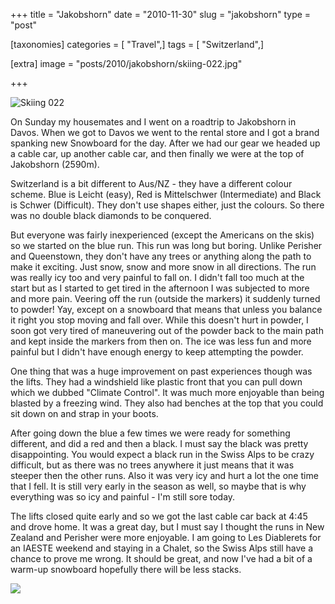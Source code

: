 +++
title = "Jakobshorn"
date = "2010-11-30"
slug = "jakobshorn"
type = "post"

[taxonomies]
categories = [ "Travel",]
tags = [ "Switzerland",]

[extra]
image = "posts/2010/jakobshorn/skiing-022.jpg"

+++

![Skiing 022](skiing-022.jpg)

On Sunday my housemates and I went on a roadtrip to Jakobshorn in Davos. When we got to Davos we went to the rental store and I got a brand spanking new Snowboard for the day. After we had our gear we headed up a cable car, up another cable car, and then finally we were at the top of Jakobshorn (2590m).

Switzerland is a bit different to Aus/NZ - they have a different colour scheme. Blue is Leicht (easy), Red is Mittelschwer (Intermediate) and Black is Schwer (Difficult). They don't use shapes either, just the colours. So there was no double black diamonds to be conquered.

But everyone was fairly inexperienced (except the Americans on the skis) so we started on the blue run. This run was long but boring. Unlike Perisher and Queenstown, they don't have any trees or anything along the path to make it exciting. Just snow, snow and more snow in all directions. The run was really icy too and very painful to fall on. I didn't fall too much at the start but as I started to get tired in the afternoon I was subjected to more and more pain. Veering off the run (outside the markers) it suddenly turned to powder! Yay, except on a snowboard that means that unless you balance it right you stop moving and fall over. While this doesn't hurt in powder, I soon got very tired of maneuvering out of the powder back to the main path and kept inside the markers from then on. The ice was less fun and more painful but I didn't have enough energy to keep attempting the powder.

One thing that was a huge improvement on past experiences though was the lifts. They had a windshield like plastic front that you can pull down which we dubbed "Climate Control". It was much more enjoyable than being blasted by a freezing wind. They also had benches at the top that you could sit down on and strap in your boots.

After going down the blue a few times we were ready for something different, and did a red and then a black. I must say the black was pretty disappointing. You would expect a black run in the Swiss Alps to be crazy difficult, but as there was no trees anywhere it just means that it was steeper then the other runs. Also it was very icy and hurt a lot the one time that I fell. It is still very early in the season as well, so maybe that is why everything was so icy and painful - I'm still sore today.

The lifts closed quite early and so we got the last cable car back at 4:45 and drove home. It was a great day, but I must say I thought the runs in New Zealand and Perisher were more enjoyable. I am going to Les Diablerets for an IAESTE weekend and staying in a Chalet, so the Swiss Alps still have a chance to prove me wrong. It should be great, and now I've had a bit of a warm-up snowboard hopefully there will be less stacks.

![](Skiing26.jpg)